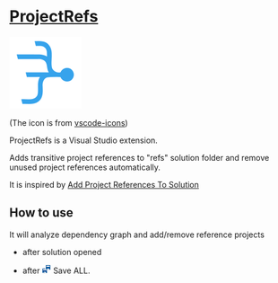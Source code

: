 # [ProjectRefs](https://marketplace.visualstudio.com/items?itemName=iron9light.ProjectRefs)
![icon](ProjectRefs/icon.png)

(The icon is from [vscode-icons](https://github.com/vscode-icons/vscode-icons/blob/master/icons/file_type_dependencies.svg))

ProjectRefs is a Visual Studio extension.

Adds transitive project references to "refs" solution folder and remove unused project references automatically.

It is inspired by [Add Project References To Solution](https://marketplace.visualstudio.com/items?itemName=MohitC.AddProjectRefsToSolution3a2)

## How to use

It will analyze dependency graph and add/remove reference projects

- after solution opened

- after <img src="img/SaveAll_16x.svg" width="16"> Save ALL.
